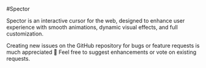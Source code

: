 #Spector

Spector is an interactive cursor for the web, designed to enhance user experience with smooth animations, dynamic visual effects, and full customization.

Creating new issues on the GitHub repository for bugs or feature requests is much appreciated 🙂 Feel free to suggest enhancements or vote on existing requests.